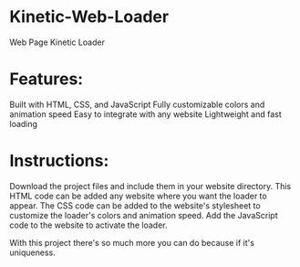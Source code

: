 # Kinetic-Web-Loader
Web Page Kinetic Loader

# Features:

Built with HTML, CSS, and JavaScript
Fully customizable colors and animation speed
Easy to integrate with any website
Lightweight and fast loading

# Instructions:
Download the project files and include them in your website directory.
This HTML code can be added any website where you want the loader to appear.
The CSS code can be added to the website's stylesheet to customize the loader's colors and animation speed.
Add the JavaScript code to the website to activate the loader.

With this project there's so much more you can do because if it's uniqueness.
